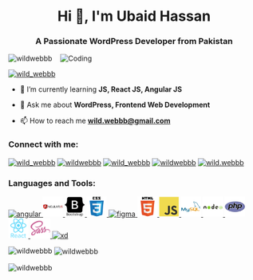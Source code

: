<h1 align="center">Hi 👋, I'm Ubaid Hassan</h1>
<h3 align="center">A Passionate WordPress Developer from Pakistan</h3>
<img align="right" alt="Coding" width="400" src="https://mir-s3-cdn-cf.behance.net/project_modules/disp/e2990e116770475.6068beff4681b.gif">

<p align="left"> <img src="https://komarev.com/ghpvc/?username=wildwebbb&label=Profile%20views&color=0e75b6&style=flat" alt="wildwebbb" /> </p>

<p align="left"> <a href="https://twitter.com/wild_webbb" target="blank"><img src="https://img.shields.io/twitter/follow/wild_webbb?logo=twitter&style=for-the-badge" alt="wild_webbb" /></a> </p>

- 🌱 I’m currently learning **JS, React JS, Angular JS**

- 💬 Ask me about **WordPress, Frontend Web Development**

- 📫 How to reach me **wild.webbb@gmail.com**

<h3 align="left">Connect with me:</h3>
<p align="left">
<a href="https://codepen.io/wild_webbb" target="blank"><img align="center" src="https://raw.githubusercontent.com/rahuldkjain/github-profile-readme-generator/master/src/images/icons/Social/codepen.svg" alt="wild_webbb" height="30" width="40" /></a>
<a href="https://dev.to/wildwebbb" target="blank"><img align="center" src="https://raw.githubusercontent.com/rahuldkjain/github-profile-readme-generator/master/src/images/icons/Social/devto.svg" alt="wildwebbb" height="30" width="40" /></a>
<a href="https://twitter.com/wild_webbb" target="blank"><img align="center" src="https://raw.githubusercontent.com/rahuldkjain/github-profile-readme-generator/master/src/images/icons/Social/twitter.svg" alt="wild_webbb" height="30" width="40" /></a>
<a href="https://linkedin.com/in/wildwebbb" target="blank"><img align="center" src="https://raw.githubusercontent.com/rahuldkjain/github-profile-readme-generator/master/src/images/icons/Social/linked-in-alt.svg" alt="wildwebbb" height="30" width="40" /></a>
<a href="https://instagram.com/wild.webbb" target="blank"><img align="center" src="https://raw.githubusercontent.com/rahuldkjain/github-profile-readme-generator/master/src/images/icons/Social/instagram.svg" alt="wild.webbb" height="30" width="40" /></a>
</p>

<h3 align="left">Languages and Tools:</h3>
<p align="left"> <a href="https://angular.io" target="_blank" rel="noreferrer"> <img src="https://angular.io/assets/images/logos/angular/angular.svg" alt="angular" width="40" height="40"/> </a> <a href="https://angular.io" target="_blank" rel="noreferrer"> <img src="https://raw.githubusercontent.com/devicons/devicon/master/icons/angularjs/angularjs-original-wordmark.svg" alt="angularjs" width="40" height="40"/> </a> <a href="https://getbootstrap.com" target="_blank" rel="noreferrer"> <img src="https://raw.githubusercontent.com/devicons/devicon/master/icons/bootstrap/bootstrap-plain-wordmark.svg" alt="bootstrap" width="40" height="40"/> </a> <a href="https://www.w3schools.com/css/" target="_blank" rel="noreferrer"> <img src="https://raw.githubusercontent.com/devicons/devicon/master/icons/css3/css3-original-wordmark.svg" alt="css3" width="40" height="40"/> </a> <a href="https://www.figma.com/" target="_blank" rel="noreferrer"> <img src="https://www.vectorlogo.zone/logos/figma/figma-icon.svg" alt="figma" width="40" height="40"/> </a> <a href="https://www.w3.org/html/" target="_blank" rel="noreferrer"> <img src="https://raw.githubusercontent.com/devicons/devicon/master/icons/html5/html5-original-wordmark.svg" alt="html5" width="40" height="40"/> </a> <a href="https://developer.mozilla.org/en-US/docs/Web/JavaScript" target="_blank" rel="noreferrer"> <img src="https://raw.githubusercontent.com/devicons/devicon/master/icons/javascript/javascript-original.svg" alt="javascript" width="40" height="40"/> </a> <a href="https://www.mysql.com/" target="_blank" rel="noreferrer"> <img src="https://raw.githubusercontent.com/devicons/devicon/master/icons/mysql/mysql-original-wordmark.svg" alt="mysql" width="40" height="40"/> </a> <a href="https://nodejs.org" target="_blank" rel="noreferrer"> <img src="https://raw.githubusercontent.com/devicons/devicon/master/icons/nodejs/nodejs-original-wordmark.svg" alt="nodejs" width="40" height="40"/> </a> <a href="https://www.php.net" target="_blank" rel="noreferrer"> <img src="https://raw.githubusercontent.com/devicons/devicon/master/icons/php/php-original.svg" alt="php" width="40" height="40"/> </a> <a href="https://reactjs.org/" target="_blank" rel="noreferrer"> <img src="https://raw.githubusercontent.com/devicons/devicon/master/icons/react/react-original-wordmark.svg" alt="react" width="40" height="40"/> </a> <a href="https://sass-lang.com" target="_blank" rel="noreferrer"> <img src="https://raw.githubusercontent.com/devicons/devicon/master/icons/sass/sass-original.svg" alt="sass" width="40" height="40"/> </a> <a href="https://www.adobe.com/products/xd.html" target="_blank" rel="noreferrer"> <img src="https://cdn.worldvectorlogo.com/logos/adobe-xd.svg" alt="xd" width="40" height="40"/> </a> </p>

<p><img align="left" src="https://github-readme-stats.vercel.app/api/top-langs?username=wildwebbb&show_icons=true&locale=en&layout=compact" alt="wildwebbb" /></p>

<p>&nbsp;<img align="center" src="https://github-readme-stats.vercel.app/api?username=wildwebbb&show_icons=true&locale=en" alt="wildwebbb" /></p>

<p><img align="center" src="https://github-readme-streak-stats.herokuapp.com/?user=wildwebbb&" alt="wildwebbb" /></p>
